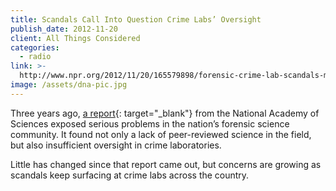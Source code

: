 ```yaml
---
title: Scandals Call Into Question Crime Labs’ Oversight
publish_date: 2012-11-20
client: All Things Considered
categories:
  - radio
link: >-
  http://www.npr.org/2012/11/20/165579898/forensic-crime-lab-scandals-may-be-due-to-oversight
image: /assets/dna-pic.jpg
---
```


Three years ago,&nbsp;[a report](http://www.nytimes.com/2009/02/19/us/19forensics.html){: target="_blank"}&nbsp;from the National Academy of Sciences exposed serious problems in the nation’s forensic science community. It found not only a lack of peer-reviewed science in the field, but also insufficient oversight in crime laboratories.

Little has changed since that report came out, but concerns are growing as scandals keep surfacing at crime labs across the country.